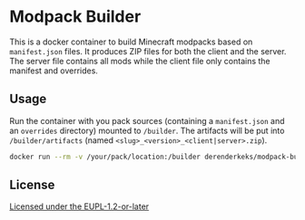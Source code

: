 # Modpack Builder

This is a docker container to build Minecraft modpacks based on `manifest.json` files. It produces ZIP files for both the client and the server. The server file contains all mods while the client file only contains the manifest and overrides.

## Usage

Run the container with you pack sources (containing a `manifest.json` and an `overrides` directory) mounted to `/builder`. The artifacts will be put into `/builder/artifacts` (named `<slug>_<version>_<client|server>.zip`).

```sh
docker run --rm -v /your/pack/location:/builder derenderkeks/modpack-builder
```

## License 

[Licensed under the EUPL-1.2-or-later](LICENSE)
